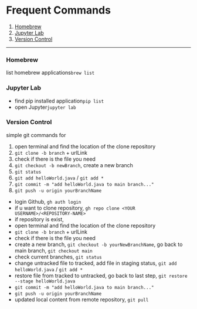 # Frequent Commands
1. [Homebrew](#anchor_Homebrew)<br/>
2. [Jupyter Lab](#anchor_Jupyter)<br/>
3. [Version Control](#anchor_VersionControl)<br/>
  -------------------------------------------------------------------
### Homebrew<a name="anchor_Homebrew"></a>
list homebrew applications```brew list```

### Jupyter Lab<a name="anchor_Jupyter"></a>
- find pip installed application```pip list```
- open Jupyter```jupyter lab```

### Version Control<a name="anchor_VersionControl"></a>
simple git commands for 
1. open terminal and find the location of the clone repository 
2. ```git clone -b branch``` + urlLink
3. check if there is the file you need
4. ```git checkout -b newBranch```, create a new branch
5. ```git status```
6. ```git add helloWorld.java``` / ```git add *```
7. ```git commit -m "add helloWorld.java to main branch..."```
8. ```git push -u origin yourBranchName```

- login Github, ```gh auth login```
- if u want to clone repository, ```gh repo clone <YOUR USERNAME>/<REPOSITORY-NAME>```
- if repository is exist,
- open terminal and find the location of the clone repository 
- ```git clone -b branch``` + urlLink
- check if there is the file you need
- create a new branch, ```git checkout -b yourNewBranchName```, go back to main branch, ```git checkout main```
- check current branches, ```git status```
- change untracked file to tracked, add file in staging status, ```git add helloWorld.java``` / ```git add *```
- restore file from tracked to untracked, go back to last step, ```git restore --stage helloWorld.java```
- ```git commit -m "add helloWorld.java to main branch..."```
- ```git push -u origin yourBranchName```
- updated local content from remote repository, ```git pull```
